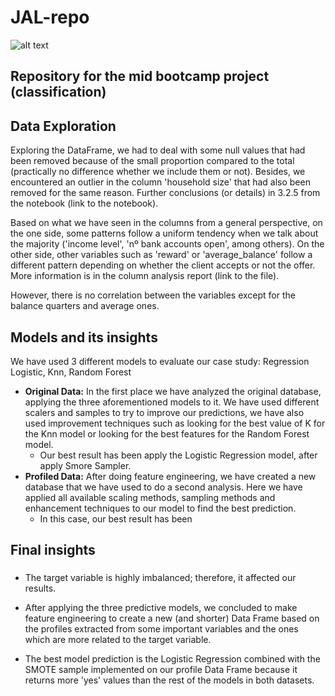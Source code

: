 # JAL-repo

![alt text](https://ih0.redbubble.net/image.208129968.5583/flat,800x800,075,f-c,0,75,800,331.jpg "Dave... stop")


## Repository for the mid bootcamp project (classification)

## Data Exploration

Exploring the DataFrame, we had to deal with some null values that had been removed because of the small proportion compared to the total (practically no difference whether we include them or not). Besides, we encountered an outlier in the column 'household size' that had also been removed for the same reason. Further conclusions (or details) in 3.2.5 from the notebook (link to the notebook).

Based on what we have seen in the columns from a general perspective, on the one side, some patterns follow a uniform tendency when we talk about the majority ('income level', 'nº bank accounts open', among others). On the other side, other variables such as 'reward' or 'average_balance' follow a different pattern depending on whether the client accepts or not the offer. More information is in the column analysis report (link to the file).

However, there is no correlation between the variables except for the balance quarters and average ones.


## Models and its insights
We have used 3 different models to evaluate our case study: Regression Logistic, Knn, Random Forest<BR>
- **Original Data:** In the first place we have analyzed the original database, applying the three aforementioned models to it. We have used different scalers and samples to try to improve our predictions, we have also used improvement techniques such as looking for the best value of K for the Knn model or looking for the best features for the Random Forest model.<BR>
  - Our best result has been apply the Logistic Regression model, after apply Smore Sampler.
- **Profiled Data:** After doing feature engineering, we have created a new database that we have used to do a second analysis. Here we have applied all available scaling methods, sampling methods and enhancement techniques to our model to find the best prediction.
  - In this case, our best result has been 
  
## Final insights

### 
  
- The target variable is highly imbalanced; therefore, it affected our results.

- After applying the three predictive models, we concluded to make feature engineering to create a new (and shorter) Data Frame based on the profiles extracted from some important variables and the ones which are more related to the target variable.

- The best model prediction is the Logistic Regression combined with the SMOTE sample implemented on our profile Data Frame because it returns more 'yes' values than the rest of the models in both datasets.


  
  
  
  
  
